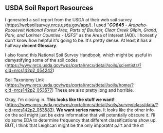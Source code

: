 ## USDA Soil Report Resources

I generated a soil report from the USDA at their web soil survey (https://websoilsurvey.nrcs.usda.gov/app/). I used "***CO645** - Arapaho-Roosevelt National Forest Area, Parts of Boulder, Clear Creek Gilpin, Grand, Park, and Larimer Counties - USFS*" as the Area of Interest (AOI). I honestly don't know how helpful it's going to be. It's pretty dense. At least it has a halfway **decent Glossary**.

I also found this National Soil Survey Handbook, which might be useful in demystifying some of the soil codes (https://www.nrcs.usda.gov/wps/portal/nrcs/detail/soils/scientists/?cid=nrcs142p2_054242)

Soil Taxonomy Link (https://www.nrcs.usda.gov/wps/portal/nrcs/detail/soils/home/?cid=nrcs142p2_053577) These are also pretty long and horrible. 

Okay, I'm closing in. **This looks like the stuff we want!** (https://www.nrcs.usda.gov/wps/portal/nrcs/detail/soils/survey/class/data/?cid=nrcs142p2_053583). **We want series name**. It looks like the other info on the soil might just be extra information that will potentially obscure it. I'll do some EDA to determine frequency that different classifications show up. BUT, I think that Leighcan might be the only imporatnt part and the st
